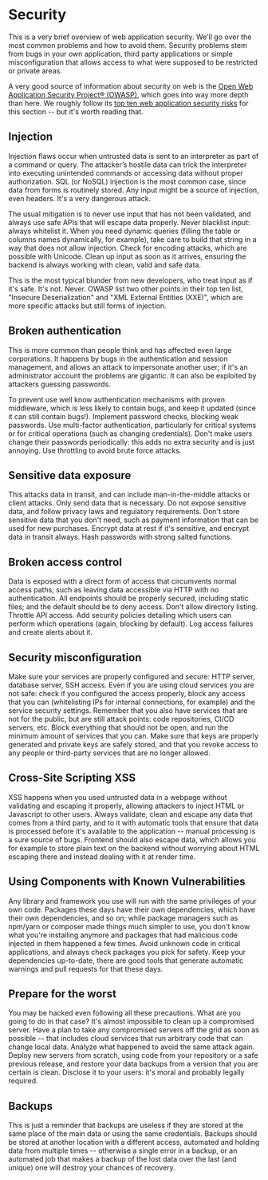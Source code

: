 # Security

This is a very brief overview of web application security. We'll go over the most common problems and how to avoid them.
Security problems stem from bugs in your own application, third party applications or simple misconfiguration that allows access to what were supposed to be restricted or private areas.

A very good source of information about security on web is the [Open Web Application Security Project® (OWASP)](https://owasp.org), which goes into way more depth than here. We roughly follow its [top ten web application security risks](https://owasp.org/www-project-top-ten/) for this section -- but it's worth reading that.

## Injection

Injection flaws occur when untrusted data is sent to an interpreter as part of a command or query. The attacker’s hostile data can trick the interpreter into executing unintended commands or accessing data without proper authorization. SQL (or NoSQL) injection is the most common case, since data from forms is routinely stored. Any input might be a source of injection, even headers. It's a very dangerous attack.

The usual mitigation is to never use input that has not been validated, and always use safe APIs that will escape data properly. Never blacklist input: always whitelist it. When you need dynamic queries (filling the table or columns names dynamically, for example), take care to build that string in a way that does not allow injection. Check for encoding attacks, which are possible with Unicode. Clean up input as soon as it arrives, ensuring the backend is always working with clean, valid and safe data.

This is the most typical blunder from new developers, who treat input as if it's safe. It's not. Never. OWASP list two other points in their top ten list, "Insecure Deserialization" and "XML External Entities (XXE)", which are more specific attacks but still forms of injection.

## Broken authentication

This is more common than people think and has affected even large corporations. It happens by bugs in the authentication and session management, and allows an attack to impersonate another user; if it's an administrator account the problems are gigantic. It can also be exploited by attackers guessing passwords.

To prevent use well know authentication mechanisms with proven middleware, which is less likely to contain bugs, and keep it updated (since it can still contain bugs!). Implement password checks, blocking weak passwords. Use multi-factor authentication, particularly for critical systems or for critical operations (such as changing credentials). Don't make users change their passwords periodically: this adds no extra security and is just annoying. Use throttling to avoid brute force attacks.

## Sensitive data exposure

This attacks data in transit, and can include man-in-the-middle attacks or client attacks. Only send data that is necessary. Do not expose sensitive data, and follow privacy laws and regulatory requirements. Don't store sensitive data that you don't need, such as payment information that can be used for new purchases. Encrypt data at rest if it's sensitive, and encrypt data in transit always. Hash passwords with strong salted functions.

## Broken access control

Data is exposed with a direct form of access that circumvents normal access paths, such as leaving data accessible via HTTP with no authentication. All endpoints should be properly secured, including static files; and the default should be to deny access. Don't allow directory listing. Throttle API access. Add security policies detailing which users can perform which operations (again, blocking by default). Log access failures and create alerts about it.

## Security misconfiguration

Make sure your services are properly configured and secure: HTTP server, database server, SSH access. Even if you are using cloud services you are not safe: check if you configured the access properly, block any access that you can (whitelisting IPs for internal connections, for example) and the service security settings. Remember that you also have services that are not for the public, but are still attack points: code repositories, CI/CD servers, etc. Block everything that should not be open, and run the minimum amount of services that you can. Make sure that keys are properly generated and private keys are safely stored, and that you revoke access to any people or third-party services that are no longer allowed.

## Cross-Site Scripting XSS

XSS happens when you used untrusted data in a webpage without validating and escaping it properly, allowing attackers to inject HTML or Javascript to other users. Always validate, clean and escape any data that comes from a third party, and to it with automatic tools that ensure that data is processed before it's available to the application -- manual processing is a sure source of bugs. Frontend should also escape data, which allows you for example to store plain text on the backend without worrying about HTML escaping there and instead dealing with it at render time.

## Using Components with Known Vulnerabilities

Any library and framework you use will run with the same privileges of your own code. Packages these days have their own dependencies, which have their own dependencies, and so on; while package managers such as npm/yarn or composer made things much simpler to use, you don't know what you're installing anymore and packages that had malicious code injected in them happened a few times. Avoid unknown code in critical applications, and always check packages you pick for safety. Keep your dependencies up-to-date, there are good tools that generate automatic warnings and pull requests for that these days.

## Prepare for the worst

You may be hacked even following all these precautions. What are you going to do in that case? It's almost impossible to clean up a compromised server. Have a plan to take any compromised servers off the grid as soon as possible -- that includes cloud services that run arbitrary code that can change local data. Analyze what happened to avoid the same attack again. Deploy new servers from scratch, using code from your repository or a safe previous release, and restore your data backups from a version that you are certain is clean. Disclose it to your users: it's moral and probably legally required.

## Backups

This is just a reminder that backups are useless if they are stored at the same place of the main data or using the same credentials. Backups should be stored at another location with a different access, automated and holding data from multiple times -- otherwise a single error in a backup, or an automated job that makes a backup of the lost data over the last (and unique) one will destroy your chances of recovery.
